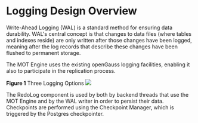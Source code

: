 # Logging Design Overview<a name="EN-US_TOPIC_0276133416"></a>

Write-Ahead Logging \(WAL\) is a standard method for ensuring data durability. WAL's central concept is that changes to data files \(where tables and indexes reside\) are only written after those changes have been logged, meaning after the log records that describe these changes have been flushed to permanent storage.

The MOT Engine uses the existing openGauss logging facilities, enabling it also to participate in the replication process.

**Figure  1**  Three Logging Options
![](figures/图片1)



The RedoLog component is used by both by backend threads that use the MOT Engine and by the WAL writer in order to persist their data. Checkpoints are performed using the Checkpoint Manager, which is triggered by the Postgres checkpointer.

